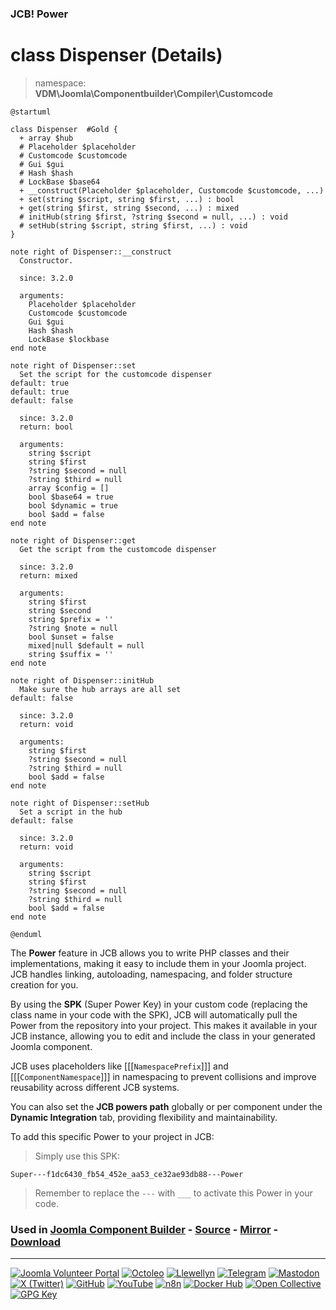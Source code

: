 ### JCB! Power
# class Dispenser (Details)
> namespace: **VDM\Joomla\Componentbuilder\Compiler\Customcode**

```uml
@startuml

class Dispenser  #Gold {
  + array $hub
  # Placeholder $placeholder
  # Customcode $customcode
  # Gui $gui
  # Hash $hash
  # LockBase $base64
  + __construct(Placeholder $placeholder, Customcode $customcode, ...)
  + set(string $script, string $first, ...) : bool
  + get(string $first, string $second, ...) : mixed
  # initHub(string $first, ?string $second = null, ...) : void
  # setHub(string $script, string $first, ...) : void
}

note right of Dispenser::__construct
  Constructor.

  since: 3.2.0
  
  arguments:
    Placeholder $placeholder
    Customcode $customcode
    Gui $gui
    Hash $hash
    LockBase $lockbase
end note

note right of Dispenser::set
  Set the script for the customcode dispenser
default: true
default: true
default: false

  since: 3.2.0
  return: bool
  
  arguments:
    string $script
    string $first
    ?string $second = null
    ?string $third = null
    array $config = []
    bool $base64 = true
    bool $dynamic = true
    bool $add = false
end note

note right of Dispenser::get
  Get the script from the customcode dispenser

  since: 3.2.0
  return: mixed
  
  arguments:
    string $first
    string $second
    string $prefix = ''
    ?string $note = null
    bool $unset = false
    mixed|null $default = null
    string $suffix = ''
end note

note right of Dispenser::initHub
  Make sure the hub arrays are all set
default: false

  since: 3.2.0
  return: void
  
  arguments:
    string $first
    ?string $second = null
    ?string $third = null
    bool $add = false
end note

note right of Dispenser::setHub
  Set a script in the hub
default: false

  since: 3.2.0
  return: void
  
  arguments:
    string $script
    string $first
    ?string $second = null
    ?string $third = null
    bool $add = false
end note

@enduml
```

The **Power** feature in JCB allows you to write PHP classes and their implementations,
making it easy to include them in your Joomla project. JCB handles linking, autoloading,
namespacing, and folder structure creation for you.

By using the **SPK** (Super Power Key) in your custom code (replacing the class name
in your code with the SPK), JCB will automatically pull the Power from the repository
into your project. This makes it available in your JCB instance, allowing you to edit
and include the class in your generated Joomla component.

JCB uses placeholders like [[[`NamespacePrefix`]]] and [[[`ComponentNamespace`]]] in
namespacing to prevent collisions and improve reusability across different JCB systems.

You can also set the **JCB powers path** globally or per component under the
**Dynamic Integration** tab, providing flexibility and maintainability.

To add this specific Power to your project in JCB:

> Simply use this SPK:
```
Super---f1dc6430_fb54_452e_aa53_ce32ae93db88---Power
```
> Remember to replace the `---` with `___` to activate this Power in your code.

### Used in [Joomla Component Builder](https://www.joomlacomponentbuilder.com) - [Source](https://git.vdm.dev/joomla/Component-Builder) - [Mirror](https://github.com/vdm-io/Joomla-Component-Builder) - [Download](https://git.vdm.dev/joomla/pkg-component-builder/releases)

---
[![Joomla Volunteer Portal](https://img.shields.io/badge/-Joomla-gold?logo=joomla)](https://volunteers.joomla.org/joomlers/1396-llewellyn-van-der-merwe "Join Llewellyn on the Joomla Volunteer Portal: Shaping the Future Together!") [![Octoleo](https://img.shields.io/badge/-Octoleo-black?logo=linux)](https://git.vdm.dev/octoleo "--quiet") [![Llewellyn](https://img.shields.io/badge/-Llewellyn-ffffff?logo=gitea)](https://git.vdm.dev/Llewellyn "Collaborate and Innovate with Llewellyn on Git: Building a Better Code Future!") [![Telegram](https://img.shields.io/badge/-Telegram-blue?logo=telegram)](https://t.me/Joomla_component_builder "Join Llewellyn and the Community on Telegram: Building Joomla Components Together!") [![Mastodon](https://img.shields.io/badge/-Mastodon-9e9eec?logo=mastodon)](https://joomla.social/@llewellyn "Connect and Engage with Llewellyn on Joomla Social: Empowering Communities, One Post at a Time!") [![X (Twitter)](https://img.shields.io/badge/-X-black?logo=x)](https://x.com/llewellynvdm "Join the Conversation with Llewellyn on X: Where Ideas Take Flight!") [![GitHub](https://img.shields.io/badge/-GitHub-181717?logo=github)](https://github.com/Llewellynvdm "Build, Innovate, and Thrive with Llewellyn on GitHub: Turning Ideas into Impact!") [![YouTube](https://img.shields.io/badge/-YouTube-ff0000?logo=youtube)](https://www.youtube.com/@OctoYou "Explore, Learn, and Create with Llewellyn on YouTube: Your Gateway to Inspiration!") [![n8n](https://img.shields.io/badge/-n8n-black?logo=n8n)](https://n8n.io/creators/octoleo "Effortless Automation and Impactful Workflows with Llewellyn on n8n!") [![Docker Hub](https://img.shields.io/badge/-Docker-grey?logo=docker)](https://hub.docker.com/u/llewellyn "Llewellyn on Docker: Containerize Your Creativity!") [![Open Collective](https://img.shields.io/badge/-Donate-green?logo=opencollective)](https://opencollective.com/joomla-component-builder "Donate towards JCB: Help Llewellyn financially so he can continue developing this great tool!") [![GPG Key](https://img.shields.io/badge/-GPG-blue?logo=gnupg)](https://git.vdm.dev/Llewellyn/gpg "Unlock Trust and Security with Llewellyn's GPG Key: Your Gateway to Verified Connections!")